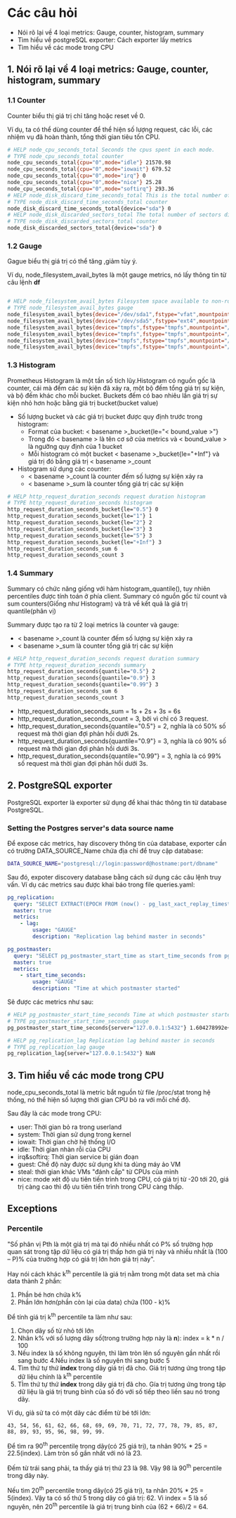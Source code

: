 # Các câu hỏi

- Nói rõ lại về 4 loại metrics: Gauge, counter, histogram, summary
- Tìm hiểu về postgreSQL exporter: Cách exporter lấy metrics
- Tìm hiểu về các mode trong CPU

## 1. Nói rõ lại về 4 loại metrics: Gauge, counter, histogram, summary

### 1.1 Counter
Counter biểu thị giá trị chỉ tăng hoặc reset về 0. 

Ví dụ, ta có thể dùng counter để thể hiện số lượng request, các lỗi, các nhiệm vụ đã hoàn thành, tổng thời gian tiêu tốn CPU.

```bash
# HELP node_cpu_seconds_total Seconds the cpus spent in each mode.
# TYPE node_cpu_seconds_total counter
node_cpu_seconds_total{cpu="0",mode="idle"} 21570.98
node_cpu_seconds_total{cpu="0",mode="iowait"} 679.52
node_cpu_seconds_total{cpu="0",mode="irq"} 0
node_cpu_seconds_total{cpu="0",mode="nice"} 25.28
node_cpu_seconds_total{cpu="0",mode="softirq"} 293.36
# HELP node_disk_discard_time_seconds_total This is the total number of seconds spent by all discards.
# TYPE node_disk_discard_time_seconds_total counter
node_disk_discard_time_seconds_total{device="sda"} 0
# HELP node_disk_discarded_sectors_total The total number of sectors discarded successfully.
# TYPE node_disk_discarded_sectors_total counter
node_disk_discarded_sectors_total{device="sda"} 0
```
### 1.2 Gauge

Gague biểu thị giá trị có thể tăng ,giảm tùy ý. 

Ví dụ, node_filesystem_avail_bytes là một gauge metrics, nó lấy thông tin từ câu lệnh **df**
```bash

# HELP node_filesystem_avail_bytes Filesystem space available to non-root users in bytes.
# TYPE node_filesystem_avail_bytes gauge
node_filesystem_avail_bytes{device="/dev/sda1",fstype="vfat",mountpoint="/boot/efi"} 5.35801856e+08
node_filesystem_avail_bytes{device="/dev/sda5",fstype="ext4",mountpoint="/"} 8.9824536576e+11
node_filesystem_avail_bytes{device="tmpfs",fstype="tmpfs",mountpoint="/run"} 3.99982592e+08
node_filesystem_avail_bytes{device="tmpfs",fstype="tmpfs",mountpoint="/run/lock"} 5.238784e+06
node_filesystem_avail_bytes{device="tmpfs",fstype="tmpfs",mountpoint="/run/snapd/ns"} 3.99982592e+08
node_filesystem_avail_bytes{device="tmpfs",fstype="tmpfs",mountpoint="/run/user/1000"} 4.02546688e+08
```

### 1.3 Histogram
Prometheus Histogram là một tần số tích lũy.Histogram có nguồn gốc là counter, cái mà đếm các sự kiện đã xảy ra, một bộ đếm tổng giá trị sự kiện, và bộ đếm khác cho mỗi bucket. Buckets đếm có bao nhiêu lần giá trị sự kiện nhỏ hơn hoặc bằng giá trị bucket(bucket value)

* Số lượng bucket và các giá trị bucket được quy định trước trong histogram:
  * Format của bucket: < basename >_bucket{le="< bound_value >"}
  * Trong đó < basename > là tên cơ sở của metrics và < bound_value > là ngưỡng quy định của 1 bucket
  * Mỗi histogram có một bucket < basename >_bucket{le="+Inf"} và giá trị đó bằng giá trị < basename >_count
* Histogram sử dụng các counter:
  * < basename >_count là counter đếm số lượng sự kiện xảy ra
  * < basename >_sum là counter tổng giá trị các sự kiện


```bash
# HELP http_request_duration_seconds request duration histogram
# TYPE http_request_duration_seconds histogram
http_request_duration_seconds_bucket{le="0.5"} 0
http_request_duration_seconds_bucket{le="1"} 1
http_request_duration_seconds_bucket{le="2"} 2
http_request_duration_seconds_bucket{le="3"} 3
http_request_duration_seconds_bucket{le="5"} 3
http_request_duration_seconds_bucket{le="+Inf"} 3
http_request_duration_seconds_sum 6
http_request_duration_seconds_count 3
```
### 1.4 Summary
Summary có chức năng giống với hàm histogram_quantile(), tuy nhiên percentiles được tính toán ở phía client. Summary có nguồn gốc từ count và sum counters(Giống như Histogram) và trả về kết quả là giá trị quantile(phân vị)

Summary được tạo ra từ 2 loại metrics là counter và gauge:
* < basename >_count là counter đếm số lượng sự kiện xảy ra
* < basename >_sum là counter tổng giá trị các sự kiện

```bash
# HELP http_request_duration_seconds request duration summary
# TYPE http_request_duration_seconds summary
http_request_duration_seconds{quantile="0.5"} 2
http_request_duration_seconds{quantile="0.9"} 3
http_request_duration_seconds{quantile="0.99"} 3
http_request_duration_seconds_sum 6
http_request_duration_seconds_count 3
```
* http_request_duration_seconds_sum = 1s + 2s + 3s = 6s
* http_request_duration_seconds_count = 3, bởi vì chỉ có 3 request.
* http_request_duration_seconds{quantile="0.5"} = 2, nghĩa là có 50% số request mà thời gian đợi phản hồi dưới 2s.
* http_request_duration_seconds{quantile="0.9"} = 3, nghĩa là có 90% số request mà thời gian đợi phản hồi dưới 3s.
* http_request_duration_seconds{quantile="0.99"} = 3, nghĩa là có 99% số request mà thời gian đợi phản hồi dưới 3s.
## 2. PostgreSQL exporter
PostgreSQL exporter là exporter sử dụng để khai thác thông tin từ database PostgreSQL.

### Setting the Postgres server's data source name

Để expose các metrics, hay discovery thông tin của database, exporter cần có trường DATA_SOURCE_Name chứa địa chỉ để truy cập database:
```bash
DATA_SOURCE_NAME="postgresql://login:password@hostname:port/dbname"
```
Sau đó, expoter discovery database bằng cách sử dụng các câu lệnh truy vấn. Ví dụ các metrics sau được khai báo trong file queries.yaml:

```yaml
pg_replication:
  query: "SELECT EXTRACT(EPOCH FROM (now() - pg_last_xact_replay_timestamp())) as lag"
  master: true
  metrics:
    - lag:
        usage: "GAUGE"
        description: "Replication lag behind master in seconds"

pg_postmaster:
  query: "SELECT pg_postmaster_start_time as start_time_seconds from pg_postmaster_start_time()"
  master: true
  metrics:
    - start_time_seconds:
        usage: "GAUGE"
        description: "Time at which postmaster started"
```
Sẽ được các metrics như sau:

```bash
# HELP pg_postmaster_start_time_seconds Time at which postmaster started
# TYPE pg_postmaster_start_time_seconds gauge
pg_postmaster_start_time_seconds{server="127.0.0.1:5432"} 1.604278992e+09

# HELP pg_replication_lag Replication lag behind master in seconds
# TYPE pg_replication_lag gauge
pg_replication_lag{server="127.0.0.1:5432"} NaN
```

## 3. Tìm hiểu về các mode trong CPU

node_cpu_seconds_total là metric bắt nguồn từ file /proc/stat trong hệ thống, nó thể hiện số lượng thời gian CPU bỏ ra với mỗi chế độ.

Sau đây là các mode trong CPU:

- user: Thời gian bỏ ra trong userland
- system: Thời gian sử dụng trong kernel
- iowait: Thời gian chờ hệ thống I/O
- idle: Thời gian nhàn rỗi của CPU 
- irq&softirq: Thời gian service bị gián đoạn
- guest: Chế độ này được sử dụng khi ta dùng máy ảo VM
- steal: thời gian khác VMs "đánh cắp" từ CPUs của mình
- nice: mode xét độ ưu tiên tiến trình trong CPU, có giá trị từ -20 tới 20, giá trị càng cao thì độ ưu tiên tiến trình trong CPU càng thấp.

## Exceptions

### Percentile

"Số phân vị Pth là một giá trị mà tại đó nhiều nhất có P% số trường hợp quan sát trong tập dữ liệu có giá trị thấp hơn giá trị này và nhiều nhất là (100 – P)% của trường hợp có giá trị lớn hơn giá trị này".

Hay nói cách khác k<sup>th</sup> percentile là giá trị nằm trong một data set mà chia data thành 2 phần:

1. Phần bé hơn chứa k% 
2. Phần lớn hơn(phần còn lại của data) chứa (100 - k)%

Để tính giá trị k<sup>th</sup> percentile ta làm như sau:

1. Chọn dãy số từ nhỏ tới lớn
2. Nhân k% với số lượng dãy số(trong trường hợp này là **n**): index = k * n / 100
3. Nếu index là số không nguyên, thì làm tròn lên số nguyên gần nhất rồi sang bước 4.Nếu index là số nguyên thì sang bước 5
4. Tìm thứ tự thứ **index** trong dãy giá trị đã cho. Giá trị tương ứng trong tập dữ liệu chính là k<sup>th</sup> percentile
5. TÌm thứ tự thứ **index** trong dãy giá trị đã cho. Gía trị tương ứng trong tập dữ liệu là giá trị trung bình của số đó với số tiếp theo liền sau nó trong dãy.


Ví dụ, giả sử ta có một dãy các điểm từ bé tới lớn: 

`43, 54, 56, 61, 62, 66, 68, 69, 69, 70, 71, 72, 77, 78, 79, 85, 87, 88, 89, 93, 95, 96, 98, 99, 99.`

Để tìm ra 90<sup>th</sup> percentile trong dãy(có 25 giá trị), ta nhân 90% * 25 = 22.5(index). Làm tròn số gần nhất với nó là 23.

Đếm từ trái sang phải, ta thấy giá trị thứ 23 là 98. Vậy 98 là 90<sup>th</sup> percentile trong dãy này.

Nếu tìm 20<sup>th</sup> percentile trong dãy(có 25 giá trị), ta nhân 20% * 25 = 5(index). Vậy ta có số thứ 5 trong dãy có giá trị: 62. Vì index = 5 là số nguyên, nên 20<sup>th</sup> percentile là giá trị trung bình của (62 + 66)/2 = 64.

